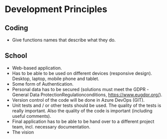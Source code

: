 # Development Principles
## Coding
- Give functions names that describe what they do.

## School
- Web-based application.
- Has to be able to be used on different devices (responsive design). Desktop, laptop, mobile phone and tablet.
- Some form of Authentication.
- Personal data has to be secured (solutions must meet the GDPR -General Data ProtectionRegulationconditions, https://www.eugdpr.org/).
- Version control of the code will be done in Azure DevOps (GIT).
- Unit tests and / or other tests should be used. The quality of the tests is really important.
Also the quality of the code is important (including useful comments).
- Final application has to be able to be hand over to a different project team, incl. necessary documentation.
- The vision 

